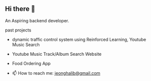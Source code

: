 ## Hi there 👋

An Aspiring backend developer.

past projects
- dynamic traffic control system using Reinforced Learning, Youtube Music Search
- Youtube Music Track/Album Search Website
- Food Ordering App

- 📫 How to reach me: jeonghalib@gmail.com

<!--
**bluespaine/bluespaine** is a ✨ _special_ ✨ repository because its `README.md` (this file) appears on your GitHub profile.

Here are some ideas to get you started:

- 🔭 I’m currently working on ...
- 🌱 I’m currently learning ...
- 👯 I’m looking to collaborate on ...
- 🤔 I’m looking for help with ...
- 💬 Ask me about ...
- 📫 How to reach me: ...
- 😄 Pronouns: ...
- ⚡ Fun fact: ...
-->
